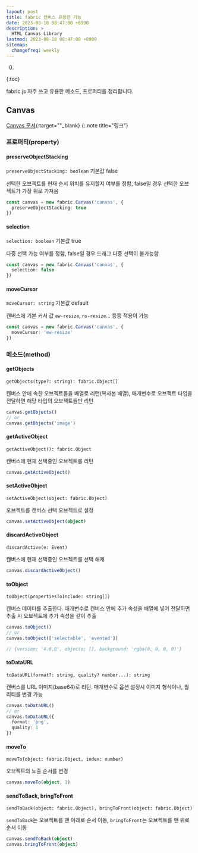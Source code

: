 ```yaml
---
layout: post
title: fabric 캔버스 유용한 기능
date: 2023-08-18 08:47:00 +0900
description: >
  HTML Canvas Library
lastmod: 2023-08-18 08:47:00 +0900
sitemap:
  changefreq: weekly
---
```


0. 
{:toc}

fabric.js 자주 쓰고 유용한 메소드, 프로퍼티를 정리합니다.

## Canvas

[Canvas 문서](http://fabricjs.com/docs/fabric.Canvas.html){:target=""_blank}
{:.note title="링크"}

### 프로퍼티(property)

#### preserveObjectStacking
`preserveObjectStacking: boolean` 기본값 false

선택한 오브젝트를 현재 순서 위치를 유지할지 여부를 정함, false일 경우 선택한 오브젝트가 가장 위로 가져옴
~~~ts
const canvas = new fabric.Canvas('canvas', {
  preserveObjectStacking: true
})
~~~

#### selection
`selection: boolean` 기본값 true

다중 선택 가능 여부를 정함, false일 경우 드래그 다중 선택이 불가능함
~~~ts
const canvas = new fabric.Canvas('canvas', {
  selection: false
})
~~~

#### moveCursor
`moveCursor: string` 기본값 default

캔버스에 기본 커서 값 `ew-resize`, `ns-resize`... 등등 적용이 가능
~~~ts
const canvas = new fabric.Canvas('canvas', {
  moveCursor: 'ew-resize'
})
~~~


### 메소드(method)

#### getObjects
`getObjects(type?: string): fabric.Object[]`

캔버스 안에 속한 오브젝트들을 배열로 리턴(복사본 배열), 매개변수로 오브젝트 타입을 전달하면 해당 타입의 오브젝트들만 리턴
~~~ts
canvas.getObjects()
// or
canvas.getObjects('image')
~~~

#### getActiveObject
`getActiveObject(): fabric.Object`

캔버스에 현재 선택중인 오브젝트를 리턴
~~~ts
canvas.getActiveObject()
~~~

#### setActiveObject
`setActiveObject(object: fabric.Object)`

오브젝트를 캔버스 선택 오브젝트로 설정

~~~ts
canvas.setActiveObject(object)
~~~

#### discardActiveObject
`discardActive(e: Event)`

캔버스에 현재 선택중인 오브젝트를 선택 해제

~~~ts
canvas.discardActiveObject()
~~~


#### toObject
`toObject(propertiesToInclude: string[])`

캔버스 데이터를 추출한다. 매개변수로 캔버스 안에 추가 속성을 배열에 넣어 전달하면 추출 시 오브젝트에 추가 속성을 같이 추출
~~~ts
canvas.toObject()
// or
canvas.toObject(['selectable', 'evented'])

// {version: '4.6.0', objects: [], background: 'rgba(0, 0, 0, 0)'}
~~~

#### toDataURL
`toDataURL(format?: string, quality? number...): string`

캔버스를 URL 이미지(base64)로 리턴. 매개변수로 옵션 설정시 이미지 형식이나, 퀄리티를 변경 가능
~~~ts
canvas.toDataURL()
// or
canvas.toDataURL({
  format: 'png',
  quality: 1
})
~~~

#### moveTo
`moveTo(object: fabric.Object, index: number)`

오브젝트의 노출 순서를 변경
~~~ts
canvas.moveTo(object, 1)
~~~

#### sendToBack, bringToFront
`sendToBack(object: fabric.Object), bringToFront(object: fabric.Object)`

`sendToBack`는 오브젝트를 맨 아래로 순서 이동, `bringToFront`는 오브젝트를 맨 위로 순서 이동

~~~ts
canvas.sendToBack(object)
canvas.bringToFront(object)
~~~